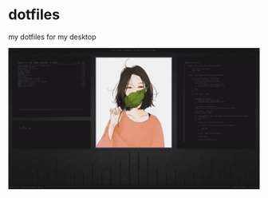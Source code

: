# dotfiles
my dotfiles for my desktop

![desktop](https://raw.githubusercontent.com/Sweets/dotfiles/master/screenshots/03%3A21%3A35_full.png)
